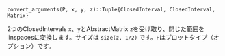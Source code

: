 ```
convert_arguments(P, x, y, z)::Tuple{ClosedInterval, ClosedInterval, Matrix}
```

2つのClosedIntervals `x`、`y`とAbstractMatrix `z`を受け取り、閉じた範囲をlinspacesに変換します。サイズは `size(z, 1/2)` です。`P`はプロットタイプ（オプション）です。

